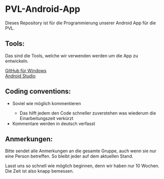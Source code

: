 # PVL-Android-App
Dieses Repository ist für die Programmierung unserer Android App für die PVL.

## Tools:

Das sind die Tools, welche wir verwenden werden um die App zu entwickeln.

  <a href="https://github.com/Us3r12345/PVL-Android-App" title="GitHub für Windows">GitHub für Windows</a><br>
  <a href="https://developer.android.com/sdk/index.html" title="Android Studio">Android Studio</a>

## Coding conventions:
<ul>
<li>Soviel wie möglich kommentieren</li>
  <ul><li>Das hilft jedem den Code schneller zuverstehen was wiederum die Einarbeitungszeit verkürzt</li></ul>
<li>Kommentare werden in deutsch verfasst</li>
</ul>

## Anmerkungen:

Bitte sendet alle Anmerkungen an die gesamte Gruppe, auch wenn sie nur eine Person betreffen. So bleibt jeder auf dem aktuellen Stand.

Lasst uns so schnell wie möglich beginnen, denn wir haben nur 10 Wochen. Die Zeit ist also knapp bemessen.
